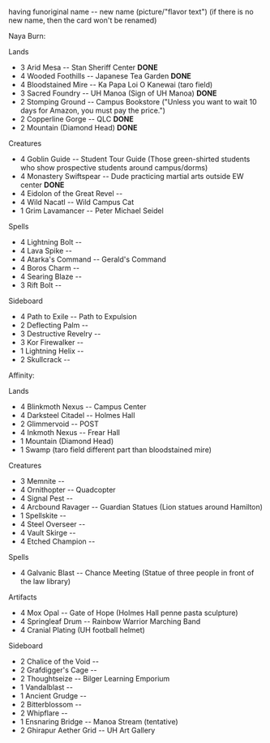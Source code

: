 having funoriginal name -- new name (picture/"flavor text") (if there is no new name, then the card won't be renamed)

Naya Burn:

Lands
- 3 Arid Mesa -- Stan Sheriff Center **DONE**
- 4 Wooded Foothills -- Japanese Tea Garden **DONE**
- 4 Bloodstained Mire -- Ka Papa Loi O Kanewai (taro field)
- 3 Sacred Foundry -- UH Manoa (Sign of UH Manoa) **DONE**
- 2 Stomping Ground -- Campus Bookstore ("Unless you want to wait 10 days for Amazon, you must pay the price.")
- 2 Copperline Gorge -- QLC **DONE**
- 2 Mountain (Diamond Head) **DONE**

Creatures
- 4 Goblin Guide -- Student Tour Guide (Those green-shirted students who show prospective students around campus/dorms)
- 4 Monastery Swiftspear -- Dude practicing martial arts outside EW center **DONE**
- 4 Eidolon of the Great Revel -- 
- 4 Wild Nacatl -- Wild Campus Cat
- 1 Grim Lavamancer -- Peter Michael Seidel

Spells
- 4 Lightning Bolt -- 
- 4 Lava Spike -- 
- 4 Atarka's Command -- Gerald's Command
- 4 Boros Charm -- 
- 4 Searing Blaze -- 
- 3 Rift Bolt -- 

Sideboard
- 4 Path to Exile -- Path to Expulsion
- 2 Deflecting Palm -- 
- 3 Destructive Revelry -- 
- 3 Kor Firewalker -- 
- 1 Lightning Helix -- 
- 2 Skullcrack -- 

Affinity:

Lands
- 4 Blinkmoth Nexus -- Campus Center
- 4 Darksteel Citadel -- Holmes Hall
- 2 Glimmervoid -- POST
- 4 Inkmoth Nexus -- Frear Hall
- 1 Mountain (Diamond Head) 
- 1 Swamp (taro field different part than bloodstained mire)

Creatures
- 3 Memnite -- 
- 4 Ornithopter -- Quadcopter
- 4 Signal Pest -- 
- 4 Arcbound Ravager -- Guardian Statues (Lion statues around Hamilton)
- 1 Spellskite -- 
- 4 Steel Overseer -- 
- 4 Vault Skirge -- 
- 4 Etched Champion -- 

Spells
- 4 Galvanic Blast -- Chance Meeting (Statue of three people in front of the law library)

Artifacts
- 4 Mox Opal -- Gate of Hope (Holmes Hall penne pasta sculpture)
- 4 Springleaf Drum -- Rainbow Warrior Marching Band
- 4 Cranial Plating (UH football helmet)

Sideboard
- 2 Chalice of the Void -- 
- 2 Grafdigger's Cage -- 
- 2 Thoughtseize -- Bilger Learning Emporium
- 1 Vandalblast -- 
- 1 Ancient Grudge -- 
- 2 Bitterblossom -- 
- 2 Whipflare -- 
- 1 Ensnaring Bridge -- Manoa Stream (tentative)
- 2 Ghirapur Aether Grid -- UH Art Gallery
